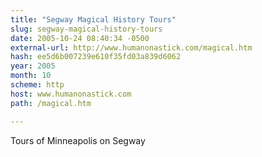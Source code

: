 ```yaml
---
title: "Segway Magical History Tours"
slug: segway-magical-history-tours
date: 2005-10-24 08:40:34 -0500
external-url: http://www.humanonastick.com/magical.htm
hash: ee5d6b007239e610f35fd03a839d6062
year: 2005
month: 10
scheme: http
host: www.humanonastick.com
path: /magical.htm

---
```


Tours of Minneapolis on Segway
